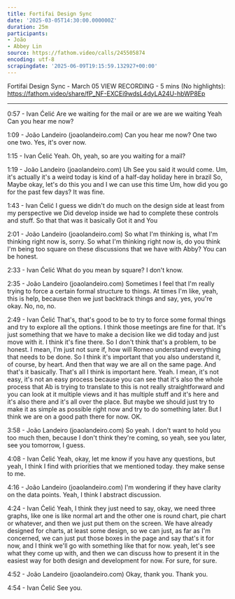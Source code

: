 ```yaml
---
title: Fortifai Design Sync
date: '2025-03-05T14:30:00.000000Z'
duration: 25m
participants:
- João
- Abbey Lin
source: https://fathom.video/calls/245505874
encoding: utf-8
scrapingdate: '2025-06-09T19:15:59.132927+00:00'
---
```


Fortifai Design Sync - March 05
VIEW RECORDING - 5 mins (No highlights): https://fathom.video/share/fP_NF-EXCEi9wdsL4dyLA24U-hbWP8Ep

---

0:57 - Ivan Ćelić
  Are we waiting for the mail or are we are we waiting Yeah Can you hear me now?

1:09 - João Landeiro (joaolandeiro.com)
  Can you hear me now? One two one two. Yes, it's over now.

1:15 - Ivan Ćelić
  Yeah. Oh, yeah, so are you waiting for a mail?

1:19 - João Landeiro (joaolandeiro.com)
  Uh See you said it would come. Um, it's actually it's a weird today is kind of a half-day holiday here in brazil So, Maybe okay, let's do this you and I we can use this time Um, how did you go for the past few days?  It was fine.

1:43 - Ivan Ćelić
  I guess we didn't do much on the design side at least from my perspective we Did develop inside we had to complete these controls and stuff.  So that that was it basically Got it and You

2:01 - João Landeiro (joaolandeiro.com)
  So what I'm thinking is, what I'm thinking right now is, sorry. So what I'm thinking right now is, do you think I'm being too square on these discussions that we have with Abby?  You can be honest.

2:33 - Ivan Ćelić
  What do you mean by square? I don't know.

2:35 - João Landeiro (joaolandeiro.com)
  Sometimes I feel that I'm really trying to force a certain formal structure to things. At times I'm like, yeah, this is help, because then we just backtrack things and say, yes, you're okay.  No, no, no.

2:49 - Ivan Ćelić
  That's, that's good to be to try to force some formal things and try to explore all the options. I think those meetings are fine for that.  It's just something that we have to make a decision like we did today and just move with it. I think it's fine there.  So I don't think that's a problem, to be honest. I mean, I'm just not sure if, how will Romeo understand everything that needs to be done.  So I think it's important that you also understand it, of course, by heart. And then that way we are all on the same page.  And that's it basically. That's all I think is important here. Yeah. I mean, it's not easy, it's not an easy process because you can see that it's also the whole process that Ab is trying to translate to this is not really straightforward and you can look at it multiple views and it has multiple stuff and it's here and it's also there and it's all over the place.  But maybe we should just try to make it as simple as possible right now and try to do something later.  But I think we are on a good path there for now. OK.

3:58 - João Landeiro (joaolandeiro.com)
  So yeah. I don't want to hold you too much then, because I don't think they're coming, so yeah, see you later, see you tomorrow, I guess.

4:08 - Ivan Ćelić
  Yeah, okay, let me know if you have any questions, but yeah, I think I find with priorities that we mentioned today.  they make sense to me.

4:16 - João Landeiro (joaolandeiro.com)
  I'm wondering if they have clarity on the data points. Yeah, I think I abstract discussion.

4:24 - Ivan Ćelić
  Yeah, I think they just need to say, okay, we need three graphs, like one is like normal art and the other one is round chart, pie chart or whatever, and then we just put them on the screen.  We have already designed for charts, at least some design, so we can just, as far as I'm concerned, we can just put those boxes in the page and say that's it for now, and I think we'll go with something like that for now.  yeah, let's see what they come up with, and then we can discuss how to present it in the easiest way for both design and development for now.  For sure, for sure.

4:52 - João Landeiro (joaolandeiro.com)
  Okay, thank you. Thank you.

4:54 - Ivan Ćelić
  See you.